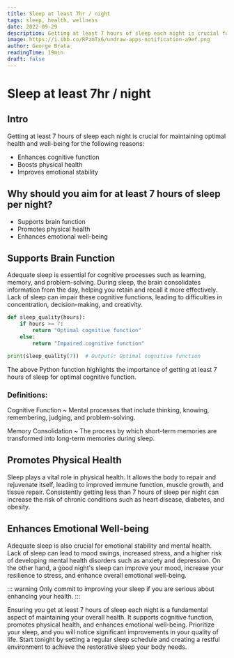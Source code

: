 ```yaml
---
title: Sleep at least 7hr / night
tags: sleep, health, wellness
date: 2022-09-29
description: Getting at least 7 hours of sleep each night is crucial for maintaining optimal health and well-being.
image: https://i.ibb.co/RPzmTx6/undraw-apps-notification-a9ef.png
author: George Brata
readingTime: 19min
draft: false
---
```


# Sleep at least 7hr / night

## Intro
Getting at least 7 hours of sleep each night is crucial for maintaining optimal health and well-being for the following reasons:
- Enhances cognitive function
- Boosts physical health
- Improves emotional stability

## Why should you aim for at least 7 hours of sleep per night?
- Supports brain function
- Promotes physical health
- Enhances emotional well-being

## Supports Brain Function

Adequate sleep is essential for cognitive processes such as learning, memory, and problem-solving. During sleep, the brain consolidates information from the day, helping you retain and recall it more effectively. Lack of sleep can impair these cognitive functions, leading to difficulties in concentration, decision-making, and creativity.

```python
def sleep_quality(hours):
    if hours >= 7:
        return "Optimal cognitive function"
    else:
        return "Impaired cognitive function"

print(sleep_quality(7))  # Outputs: Optimal cognitive function
```

The above Python function highlights the importance of getting at least 7 hours of sleep for optimal cognitive function.

### Definitions:
Cognitive Function
~ Mental processes that include thinking, knowing, remembering, judging, and problem-solving.

Memory Consolidation
~ The process by which short-term memories are transformed into long-term memories during sleep.

## Promotes Physical Health

Sleep plays a vital role in physical health. It allows the body to repair and rejuvenate itself, leading to improved immune function, muscle growth, and tissue repair. Consistently getting less than 7 hours of sleep per night can increase the risk of chronic conditions such as heart disease, diabetes, and obesity.

## Enhances Emotional Well-being

Adequate sleep is also crucial for emotional stability and mental health. Lack of sleep can lead to mood swings, increased stress, and a higher risk of developing mental health disorders such as anxiety and depression. On the other hand, a good night's sleep can improve your mood, increase your resilience to stress, and enhance overall emotional well-being.

::: warning
Only commit to improving your sleep if you are serious about enhancing your health.
:::

Ensuring you get at least 7 hours of sleep each night is a fundamental aspect of maintaining your overall health. It supports cognitive function, promotes physical health, and enhances emotional well-being. Prioritize your sleep, and you will notice significant improvements in your quality of life. Start tonight by setting a regular sleep schedule and creating a restful environment to achieve the restorative sleep your body needs.